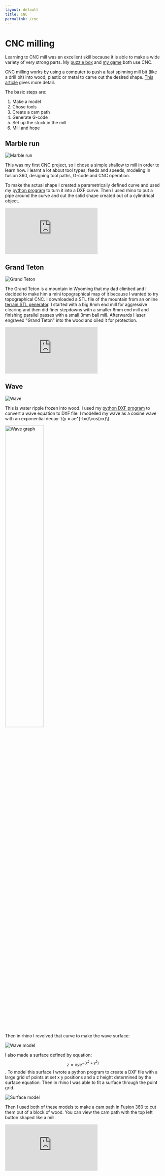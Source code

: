 ```yaml
---
layout: default
title: CNC
permalink: /cnc
---
```


# CNC milling
Learning to CNC mill was an excellent skill because it is able to make a wide variety of very strong parts. My [puzzle box](/sebsite/puzzlebox) and [my game](/sebsite/game) both use CNC. 

CNC milling works by using a computer to push a fast spinning mill bit (like a drill bit) into wood, plastic or metal to carve out the desired shape. [This article](https://all3dp.com/2/what-is-cnc-milling-simply-explained/) gives more detail. 

The basic steps are:
1. Make a model
2. Chose tools
3. Create a cam path 
4. Generate G-code
5. Set up the stock in the mill
6. Mill and hope

## Marble run
<div class="clearfix">
    <img alt="Marble run" src="/sebsite/images/marblerun.jpg" id="rightfloat">
    <p>This was my first CNC project, so I chose a simple shallow to mill in order to learn how. I learnt a lot about tool types, feeds and speeds, modeling in fusion 360, designing tool paths, G-code and CNC operation.</p> 
    <p>To make the actual shape I created a parametrically defined curve and used my <a href="/sebsite/parametric">python program</a> to turn it into a DXF curve. Then I used rhino to put a pipe around the curve and cut the solid shape created out of a cylindrical object.</p>
    <iframe src="https://www.youtube.com/embed/H_PB5cSu4eQ" class="youtube" frameborder="0" allowfullscreen></iframe>
</div>



## Grand Teton
<div class="clearfix">
    <img alt="Grand Teton" src="/sebsite/images/teton.jpg" id="rightfloat">
    <p>The Grand Teton is a mountain in Wyoming that my dad climbed and I decided to make him a mini topographical map of it because I wanted to try topographical CNC. I downloaded a STL file of the mountain from an online <a href="https://jthatch.com/Terrain2STL/">terrain STL generator</a>. I started with a big 8mm end mill for aggressive clearing and then did finer stepdowns with a smaller 6mm end mill and finishing parallel passes with a small 3mm ball mill. Afterwards I laser engraved "Grand Teton" into the wood and oiled it for protection.</p>
</div>

<iframe src="https://gmail1265769.autodesk360.com/shares/public/SH919a0QTf3c32634dcf815c514eef38cdc0?mode=embed" class="viewer3d" allowfullscreen="true" webkitallowfullscreen="true" mozallowfullscreen="true"  frameborder="0"></iframe>


## Wave
<div class="clearfix">
    <img alt="Wave" src="/sebsite/images/wave.jpg" id="rightfloat">
    <p>This is water ripple frozen into wood. I used my <a href="/sebsite/python">python DXF program</a> to convert a wave equation to DXF file. I modelled my wave as a cosine wave with an exponential decay:
    \(y = ae^{-bx}\cos{cx}\)</p>
    <img alt="Wave graph" src="/sebsite/images/wavegraph.jpg" width="50%" width-max="600">
</div>

Then in rhino I revolved that curve to make the wave surface:

<img alt="Wave model" src="/sebsite/images/wavemodel.jpg" width-max="600">

I also made a surface defined by equation: $$z = xye^{-(x^2+y^2)}$$. To model this surface I wrote a python program to create a DXF file with a large grid of points at set x y positions and a z height determined by the surface equation. Then in rhino I was able to fit a surface through the point grid. 

<img alt="Surface model" src="/sebsite/images/surface.PNG" width-max="500">

Then I used both of these models to make a cam path in Fusion 360 to cut them out of a block of wood. You can view the cam path with the top left button shaped like a mill:

<iframe src="https://gmail1265769.autodesk360.com/shares/public/SH919a0QTf3c32634dcf1593a955fb1769b2?mode=embed" class="viewer3d" allowfullscreen="true" webkitallowfullscreen="true" mozallowfullscreen="true"  frameborder="0"></iframe>


